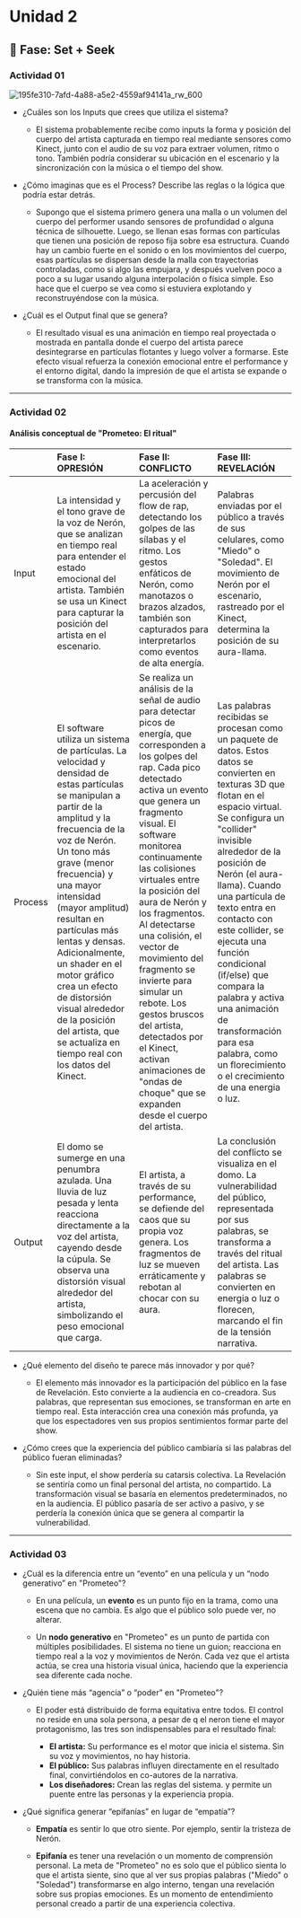 # Unidad 2

## 🔎 Fase: Set + Seek


### Actividad 01
![195fe310-7afd-4a88-a5e2-4559af94141a_rw_600](https://github.com/user-attachments/assets/9ebd6c75-5fa8-4492-97b1-e32b1b5a3225)

+ ¿Cuáles son los Inputs que crees que utiliza el sistema?
  + El sistema probablemente recibe como inputs la forma y posición del cuerpo del artista capturada en tiempo real mediante sensores como Kinect, junto con el audio de su voz para extraer volumen, ritmo o tono. También podría considerar su ubicación en el escenario y la sincronización con la música o el tiempo del show.

 
+ ¿Cómo imaginas que es el Process? Describe las reglas o la lógica que podría estar detrás.
  + Supongo que el sistema primero genera una malla o un volumen del cuerpo del performer usando sensores de profundidad o alguna técnica de silhouette. Luego, se llenan esas formas con partículas que tienen una posición de reposo fija sobre esa estructura. Cuando hay un cambio fuerte en el sonido o en los movimientos del cuerpo, esas partículas se dispersan desde la malla con trayectorias controladas, como si algo las empujara, y después vuelven poco a poco a su lugar usando alguna interpolación o física simple. Eso hace que el cuerpo se vea como si estuviera explotando y reconstruyéndose con la música.


+ ¿Cuál es el Output final que se genera?
  + El resultado visual es una animación en tiempo real proyectada o mostrada en pantalla donde el cuerpo del artista parece desintegrarse en partículas flotantes y luego volver a formarse. Este efecto visual refuerza la conexión emocional entre el performance y el entorno digital, dando la impresión de que el artista se expande o se transforma con la música.

_____
### Actividad 02

#### Análisis conceptual de "Prometeo: El ritual"

| | Fase I: OPRESIÓN | Fase II: CONFLICTO | Fase III: REVELACIÓN |
| :--- | :--- | :--- | :--- |
| Input | La intensidad y el tono grave de la voz de Nerón, que se analizan en tiempo real para entender el estado emocional del artista. También se usa un Kinect para capturar la posición del artista en el escenario. | La aceleración y percusión del flow de rap, detectando los golpes de las sílabas y el ritmo. Los gestos enfáticos de Nerón, como manotazos o brazos alzados, también son capturados para interpretarlos como eventos de alta energía. | Palabras enviadas por el público a través de sus celulares, como "Miedo" o "Soledad". El movimiento de Nerón por el escenario, rastreado por el Kinect, determina la posición de su aura-llama. |
| Process | El software utiliza un sistema de partículas. La velocidad y densidad de estas partículas se manipulan a partir de la amplitud y la frecuencia de la voz de Nerón. Un tono más grave (menor frecuencia) y una mayor intensidad (mayor amplitud) resultan en partículas más lentas y densas. Adicionalmente, un shader en el motor gráfico crea un efecto de distorsión visual alrededor de la posición del artista, que se actualiza en tiempo real con los datos del Kinect. | Se realiza un análisis de la señal de audio para detectar picos de energía, que corresponden a los golpes del rap. Cada pico detectado activa un evento que genera un fragmento visual. El software monitorea continuamente las colisiones virtuales entre la posición del aura de Nerón y los fragmentos. Al detectarse una colisión, el vector de movimiento del fragmento se invierte para simular un rebote. Los gestos bruscos del artista, detectados por el Kinect, activan animaciones de "ondas de choque" que se expanden desde el cuerpo del artista. | Las palabras recibidas se procesan como un paquete de datos. Estos datos se convierten en texturas 3D que flotan en el espacio virtual. Se configura un "collider" invisible alrededor de la posición de Nerón (el aura-llama). Cuando una partícula de texto entra en contacto con este collider, se ejecuta una función condicional (if/else) que compara la palabra y activa una animación de transformación para esa palabra, como un florecimiento o el crecimiento de una energia o luz. |
| Output | El domo se sumerge en una penumbra azulada. Una lluvia de luz pesada y lenta reacciona directamente a la voz del artista, cayendo desde la cúpula. Se observa una distorsión visual alrededor del artista, simbolizando el peso emocional que carga. |  El artista, a través de su performance, se defiende del caos que su propia voz genera. Los fragmentos de luz se mueven erráticamente y rebotan al chocar con su aura. | La conclusión del conflicto se visualiza en el domo. La vulnerabilidad del público, representada por sus palabras, se transforma a través del ritual del artista. Las palabras se convierten en energia o luz o florecen, marcando el fin de la tensión narrativa. |


+ ¿Qué elemento del diseño te parece más innovador y por qué?

  + El elemento más innovador es la participación del público en la fase de Revelación. Esto convierte a la audiencia en co-creadora. Sus palabras, que representan sus emociones, se transforman en arte en tiempo real. Esta interacción crea una conexión más profunda, ya que los espectadores ven sus propios sentimientos formar parte del show.

+ ¿Cómo crees que la experiencia del público cambiaría si las palabras del público fueran eliminadas?

  + Sin este input, el show perdería su catarsis colectiva. La Revelación se sentiría como un final personal del artista, no compartido. La transformación visual se basaría en elementos predeterminados, no en la audiencia. El público pasaría de ser activo a pasivo, y se perdería la conexión única que se genera al compartir la vulnerabilidad.



____

 ### Actividad 03


+ ¿Cuál es la diferencia entre un “evento” en una película y un “nodo generativo” en "Prometeo"?

  + En una película, un **evento** es un punto fijo en la trama, como una escena que no cambia. Es algo que el público solo puede ver, no alterar.

  + Un **nodo generativo** en "Prometeo" es un punto de partida con múltiples posibilidades. El sistema no tiene un guion; reacciona en tiempo real a la voz y movimientos de Nerón. Cada vez que el artista actúa, se crea una historia visual única, haciendo que la experiencia sea diferente cada noche.


+ ¿Quién tiene más “agencia” o “poder” en "Prometeo"?

  + El poder está distribuido de forma equitativa entre todos. El control no reside en una sola persona, a pesar de q el neron tiene el mayor protagonismo, las tres son indispensables para el resultado final:

    + **El artista:** Su performance es el motor que inicia el sistema. Sin su voz y movimientos, no hay historia.
    + **El público:** Sus palabras influyen directamente en el resultado final, convirtiéndolos en co-autores de la narrativa.
    + **Los diseñadores:** Crean las reglas del sistema. y permite un puente entre las personas y la experiencia propia.


+ ¿Qué significa generar “epifanías” en lugar de “empatía”?

  + **Empatía** es sentir lo que otro siente. Por ejemplo, sentir la tristeza de Nerón.

  + **Epifanía** es tener una revelación o un momento de comprensión personal. La meta de "Prometeo" no es solo que el público sienta lo que el artista siente, sino que al ver sus propias palabras ("Miedo" o "Soledad") transformarse en algo interno, tengan una revelación sobre sus propias emociones. Es un momento de entendimiento personal creado a partir de una experiencia colectiva.

